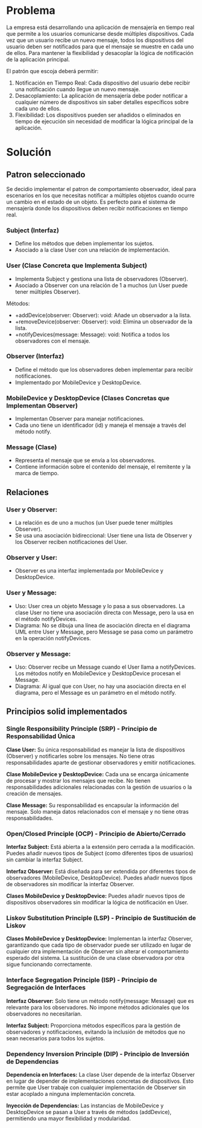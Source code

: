 # Problema

La empresa está desarrollando una aplicación de mensajería en tiempo real que permite a los usuarios comunicarse desde múltiples dispositivos. Cada vez que un usuario recibe un nuevo mensaje, todos los dispositivos del usuario deben ser notificados para que el
mensaje se muestre en cada uno de ellos. Para mantener la flexibilidad y desacoplar la lógica de notificación de la aplicación principal.

El patrón que escoja deberá permitir:

1. Notificación en Tiempo Real: Cada dispositivo del usuario debe recibir una
notificación cuando llegue un nuevo mensaje.
2. Desacoplamiento: La aplicación de mensajería debe poder notificar a cualquier
número de dispositivos sin saber detalles específicos sobre cada uno de ellos.
3. Flexibilidad: Los dispositivos pueden ser añadidos o eliminados en tiempo de
ejecución sin necesidad de modificar la lógica principal de la aplicación.

# Solución

## Patron seleccionado

Se decidio implementar el patron de comportamiento observador, ideal para escenarios en los que necesitas notificar a múltiples objetos cuando ocurre un cambio en el estado de un objeto. Es perfecto para el sistema de mensajería donde los dispositivos deben recibir notificaciones en tiempo real.

### Subject (Interfaz)

- Define los métodos que deben implementar los sujetos.
- Asociado a la clase User con una relación de implementación.

### User (Clase Concreta que Implementa Subject)

- Implementa Subject y gestiona una lista de observadores (Observer).
- Asociado a Observer con una relación de 1 a muchos (un User puede tener múltiples Observer).

Métodos:

* +addDevice(observer: Observer): void: Añade un observador a la lista.
* +removeDevice(observer: Observer): void: Elimina un observador de la lista.
* +notifyDevices(message: Message): void: Notifica a todos los observadores con el mensaje.


### Observer (Interfaz)

- Define el método que los observadores deben implementar para recibir notificaciones.
- Implementado por MobileDevice y DesktopDevice.

### MobileDevice y DesktopDevice (Clases Concretas que Implementan Observer)

- Implementan Observer para manejar notificaciones.
- Cada uno tiene un identificador (id) y maneja el mensaje a través del método notify.

### Message (Clase)

- Representa el mensaje que se envía a los observadores.
- Contiene información sobre el contenido del mensaje, el remitente y la marca de tiempo.

## Relaciones

### User y Observer:

- La relación es de uno a muchos (un User puede tener múltiples Observer).
- Se usa una asociación bidireccional: User tiene una lista de Observer y los Observer reciben notificaciones del User.

### Observer y User:

- Observer es una interfaz implementada por MobileDevice y DesktopDevice.

### User y Message:

- Uso: User crea un objeto Message y lo pasa a sus observadores. La clase User no tiene una asociación directa con Message, pero la usa en el método notifyDevices.
- Diagrama: No se dibuja una línea de asociación directa en el diagrama UML entre User y Message, pero Message se pasa como un parámetro en la operación notifyDevices.

### Observer y Message:

- Uso: Observer recibe un Message cuando el User llama a notifyDevices. Los métodos notify en MobileDevice y DesktopDevice procesan el Message.
- Diagrama: Al igual que con User, no hay una asociación directa en el diagrama, pero el Message es un parámetro en el método notify.

## Principios solid implementados

### Single Responsibility Principle (SRP) - Principio de Responsabilidad Única

**Clase User:** Su única responsabilidad es manejar la lista de dispositivos (Observer) y notificarles sobre los mensajes. No tiene otras responsabilidades aparte de gestionar observadores y emitir notificaciones.

**Clase MobileDevice y DesktopDevice:** Cada una se encarga únicamente de procesar y mostrar los mensajes que recibe. No tienen responsabilidades adicionales relacionadas con la gestión de usuarios o la creación de mensajes.

**Clase Message:** Su responsabilidad es encapsular la información del mensaje. Solo maneja datos relacionados con el mensaje y no tiene otras responsabilidades.

### Open/Closed Principle (OCP) - Principio de Abierto/Cerrado

**Interfaz Subject:** Está abierta a la extensión pero cerrada a la modificación. Puedes añadir nuevos tipos de Subject (como diferentes tipos de usuarios) sin cambiar la interfaz Subject.

**Interfaz Observer:** Está diseñada para ser extendida por diferentes tipos de observadores (MobileDevice, DesktopDevice). Puedes añadir nuevos tipos de observadores sin modificar la interfaz Observer.

**Clases MobileDevice y DesktopDevice:** Puedes añadir nuevos tipos de dispositivos observadores sin modificar la lógica de notificación en User.

###  Liskov Substitution Principle (LSP) - Principio de Sustitución de Liskov

**Clases MobileDevice y DesktopDevice:** Implementan la interfaz Observer, garantizando que cada tipo de observador puede ser utilizado en lugar de cualquier otra implementación de Observer sin alterar el comportamiento esperado del sistema. La sustitución de una clase observadora por otra sigue funcionando correctamente.

### Interface Segregation Principle (ISP) - Principio de Segregación de Interfaces

**Interfaz Observer:** Solo tiene un método notify(message: Message) que es relevante para los observadores. No impone métodos adicionales que los observadores no necesitarían.

**Interfaz Subject:** Proporciona métodos específicos para la gestión de observadores y notificaciones, evitando la inclusión de métodos que no sean necesarios para todos los sujetos.

### Dependency Inversion Principle (DIP) - Principio de Inversión de Dependencias

**Dependencia en Interfaces:** La clase User depende de la interfaz Observer en lugar de depender de implementaciones concretas de dispositivos. Esto permite que User trabaje con cualquier implementación de Observer sin estar acoplado a ninguna implementación concreta.

**Inyección de Dependencias:** Las instancias de MobileDevice y DesktopDevice se pasan a User a través de métodos (addDevice), permitiendo una mayor flexibilidad y modularidad.